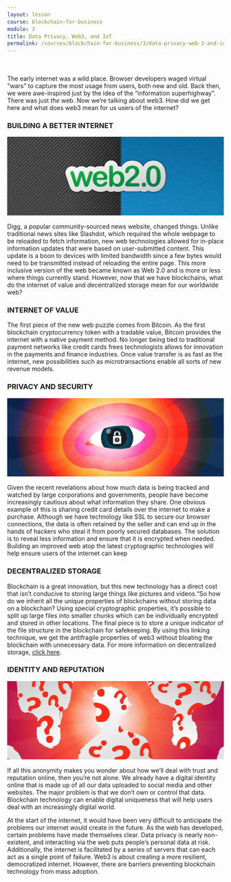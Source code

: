 ```yaml
---
layout: lesson
course: blockchain-for-business
module: 3
title: Data Privacy, Web3, and IoT
permalink: /courses/blockchain-for-business/3/data-privacy-web-3-and-iot
---
```



<br>
<br>
<span class="openingParagraph">
The early internet was a wild place. Browser developers waged virtual “wars” to capture the most usage from users, both new and old. Back then, we were awe-inspired just by the idea of the “information superhighway”. There was just <i>the</i> web. Now we’re talking about web3. How did we get here and what does web3 mean for us users of the internet?</span>
<h3>BUILDING A BETTER INTERNET</h3>

<img src="/assets/img/courses/blockchain-for-business/Web2point0-01.jpg" />

<span style="font-weight: 400;">Digg, a popular community-sourced news website, changed things. Unlike traditional news sites like Slashdot, which required the whole webpage to be reloaded to fetch information, new web technologies allowed for in-place information updates that were based on user-submitted content. This update is a boon to devices with limited bandwidth since a few bytes would need to be transmitted instead of reloading the entire page. This more inclusive version of the web became known as Web 2.0 and is more or less where things currently stand. However, now that we have blockchains, what do the internet of value and decentralized storage mean for our worldwide web?</span>

<h3>INTERNET OF VALUE</h3>

<span style="font-weight: 400;">The first piece of the new web puzzle comes from Bitcoin. As the first blockchain cryptocurrency token with a tradable value, Bitcoin provides the internet with a native payment method. No longer being tied to traditional payment networks like credit cards frees technologists allows for innovation in the payments and finance industries. Once value transfer is as fast as the internet, new possibilities such as microtransactions enable all sorts of new revenue models. </span>

<h3>PRIVACY AND SECURITY</h3>

<img src="/assets/img/courses/blockchain-for-business/PrivacySecurity-01.jpg" />

<span style="font-weight: 400;">Given the recent revelations about how much data is being tracked and watched by large corporations and governments, people have become increasingly cautious about what information they share. One obvious example of this is sharing credit card details over the internet to make a purchase. Although we have technology like SSL to secure our browser connections, the data is often retained by the seller and can end up in the hands of hackers who steal it from poorly secured databases. The solution is to reveal less information and ensure that it is encrypted when needed. Building an improved web atop the latest cryptographic technologies will help ensure users of the internet can keep  </span>
<h3>DECENTRALIZED STORAGE</h3>

<span style="font-weight: 400;">Blockchain is a great innovation, but this new technology has a direct cost that isn’t conducive to storing large things like pictures and videos.“So how do we inherit all the unique properties of blockchains without storing data on a blockchain? Using special cryptographic properties, it’s possible to split up large files into smaller chunks which can be individually encrypted and stored in other locations. The final piece is to store a unique indicator of the file structure in the blockchain for safekeeping. By using this linking technique, we get the antifragile properties of web3 without bloating the blockchain with unnecessary data. For more information on decentralized storage, </span><a href="https://theblockchaininstitute.org/courses/decentralized-storage/"><span style="font-weight: 400;">click here</span></a><span style="font-weight: 400;">.</span>
<h3>IDENTITY AND REPUTATION</h3>

<img src="/assets/img/courses/blockchain-for-business/Identity-01.jpg" />

<span style="font-weight: 400;">If all this anonymity makes you wonder about how we’ll deal with trust and reputation online, then you’re not alone. We already have a digital identity online that is made up of all our data uploaded to social media and other websites. The major problem is that we don’t own or control that data. Blockchain technology can enable digital uniqueness that will help users deal with an increasingly digital world. </span>

<span style="font-weight: 400;">At the start of the internet, it would have been very difficult to anticipate the problems our internet would create in the future. As the web has developed, certain problems have made themselves clear. Data privacy is nearly non-existent, and interacting via the web puts people’s personal data at risk. Additionally, the internet is facilitated by a series of servers that can each act as a single point of failure. Web3 is about creating a more resilient, democratized internet. However, there are barriers preventing blockchain technology from mass adoption.</span>

